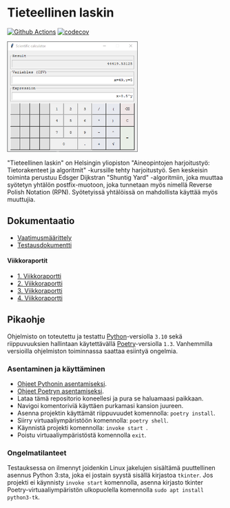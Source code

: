 # Tieteellinen laskin

[![Github Actions](https://github.com/TeemuBergman/tiralabra23/workflows/CI/badge.svg)](https://github.com/TeemuBergman/tiralabra23/actions/workflows/main.yml) [![codecov](https://codecov.io/gh/TeemuBergman/tiralabra23/branch/master/graph/badge.svg?token=3LZ03KXZAA)](https://codecov.io/gh/TeemuBergman/tiralabra23)

<img src="documentation/images/readme/screencap_scientific_calculator.png" style="zoom: 67%;" />

"Tieteellinen laskin" on Helsingin yliopiston "Aineopintojen harjoitustyö: Tietorakenteet ja algoritmit" -kurssille tehty harjoitustyö. Sen keskeisin toiminta perustuu Edsger Dijkstran "Shuntig Yard" -algoritmiin, joka muuttaa syötetyn yhtälön postfix-muotoon, joka tunnetaan myös nimellä Reverse Polish Notation (RPN). Syötetyissä yhtälöissä on mahdollista käyttää myös muuttujia.

## Dokumentaatio

- [Vaatimusmäärittely](documentation/vaatimusmäärittely.md)
- [Testausdokumentti](documentation/testausdokumentti.md)

#### Viikkoraportit

- [1. Viikkoraportti](documentation/viikkoraportti_1.md)
- [2. Viikkoraportti](documentation/viikkoraportti_2.md)
- [3. Viikkoraportti](documentation/viikkoraportti_3.md)
- [4. Viikkoraportti](documentation/viikkoraportti_4.md)

## Pikaohje

Ohjelmisto on toteutettu ja testattu [Python](https://www.python.org/)-versiolla `3.10` sekä riippuvuuksien hallintaan käytettävällä [Poetry](https://python-poetry.org/)-versiolla `1.3`. Vanhemmilla versioilla ohjelmiston toiminnassa saattaa esiintyä ongelmia. 

### Asentaminen ja käyttäminen

- [Ohjeet Pythonin asentamiseksi](https://www.python.org/downloads/).
- [Ohjeet Poetryn asentamiseksi](https://python-poetry.org/docs/).
- Lataa tämä repositorio koneellesi ja pura se haluamaasi paikkaan.
- Navigoi komentoriviä käyttäen purkamasi kansion juureen.
- Asenna projektin käyttämät riippuvuudet komennolla: `poetry install`.
- Siirry virtuaaliympäristöön komennolla: `poetry shell`.
- Käynnistä projekti komennolla: `invoke start `.
- Poistu virtuaaliympäristöstä komennolla `exit`.

### Ongelmatilanteet

Testauksessa on ilmennyt joidenkin Linux jakelujen sisältämä puuttellinen asennus Python 3:sta, joka ei jostain syystä sisällä kirjastoa `tkinter`. Jos projekti ei käynnisty `invoke start` komennolla, asenna kirjasto tkinter Poetry-virtuaaliympäristön ulkopuolella komennolla `sudo apt install python3-tk`.
